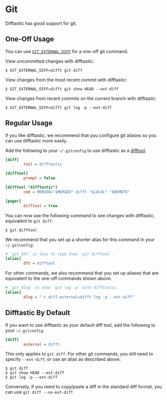 # Git

Difftastic has good support for git.

## One-Off Usage

You can use
[`GIT_EXTERNAL_DIFF`](https://git-scm.com/docs/diff-config#Documentation/diff-config.txt-diffexternal)
for a one-off git command.

View uncommitted changes with difftastic:

```
$ GIT_EXTERNAL_DIFF=difft git diff
```

View changes from the most recent commit with difftastic:

```
$ GIT_EXTERNAL_DIFF=difft git show HEAD --ext-diff
```

View changes from recent commits on the current branch with
difftastic:

```
$ GIT_EXTERNAL_DIFF=difft git log -p --ext-diff
```

## Regular Usage

If you like difftastic, we recommend that you configure git aliases
so you can use difftastic more easily.

Add the following to your `~/.gitconfig` to use difftastic as a
[difftool](https://git-scm.com/docs/git-difftool).

```ini
[diff]
        tool = difftastic

[difftool]
        prompt = false

[difftool "difftastic"]
        cmd = MERGED="$MERGED" difft "$LOCAL" "$REMOTE"

[pager]
        difftool = true
```

You can now use the following command to see changes with difftastic,
equivalent to `git diff`:

```
$ git difftool
```

We recommend that you set up a shorter alias for this command in your
`~/.gitconfig`:

```ini
# `git dft` is less to type than `git difftool`.
[alias]
        dft = difftool
```

For other commands, we also recommend that you set up aliases that are
equivalent to the one-off commands shown above.

```ini
# `git dlog` to show `git log -p` with difftastic.
[alias]
        dlog = "-c diff.external=difft log -p --ext-diff"
```

## Difftastic By Default

If you want to use difftastic as your default diff tool, add the
following to your `~/.gitconfig`.

```ini
[diff]
        external = difft
```

This only applies to `git diff`. For other git commands, you still
need to specify `--ext-diff`, or use an alias as described above.

```
$ git diff
$ git show HEAD --ext-diff
$ git log -p --ext-diff
```

Conversely, if you need to copy/paste a diff in the standard diff format, you
can use `git diff --no-ext-diff`.
